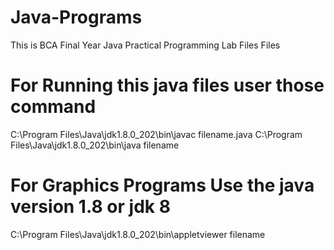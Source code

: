 # Java-Programs
This is BCA Final Year Java Practical Programming Lab Files Files 

# For Running this java files user those command 

C:\Program Files\Java\jdk1.8.0_202\bin\javac filename.java
C:\Program Files\Java\jdk1.8.0_202\bin\java filename

# For Graphics Programs Use the java version 1.8 or jdk 8
C:\Program Files\Java\jdk1.8.0_202\bin\appletviewer filename
